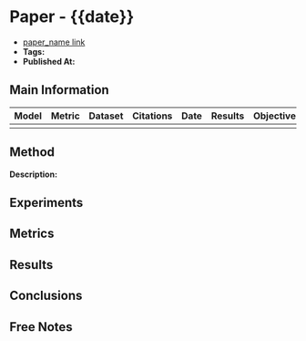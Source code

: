 # Paper - {{date}}

- [paper_name link]()
- **Tags:** 
- **Published At:**

## Main Information

| Model | Metric | Dataset | Citations | Date | Results | Objective |
| ----- | ------ | ------- | --------- | ---- | ------- | --------- |
|       |        |         |           |      |         |           |


## Method

**Description:** 

## Experiments

## Metrics

## Results

## Conclusions

## Free Notes
